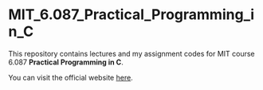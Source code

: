 # MIT_6.087_Practical_Programming_in_C
This repository contains lectures and my assignment codes for MIT course 6.087 **Practical Programming in C**.

You can visit the official website [here](https://ocw.mit.edu/courses/electrical-engineering-and-computer-science/6-087-practical-programming-in-c-january-iap-2010/).

